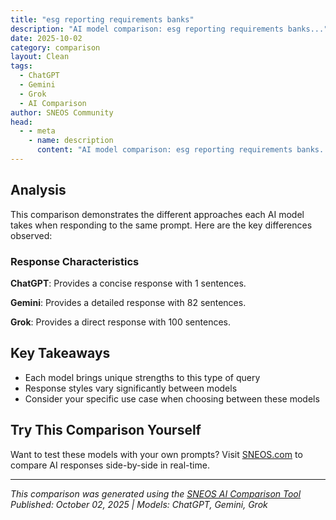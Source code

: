 ```yaml
---
title: "esg reporting requirements banks"
description: "AI model comparison: esg reporting requirements banks..."
date: 2025-10-02
category: comparison
layout: Clean
tags:
  - ChatGPT
  - Gemini
  - Grok
  - AI Comparison
author: SNEOS Community
head:
  - - meta
    - name: description
      content: "AI model comparison: esg reporting requirements banks..."
---
```


<ChatComparison
  title="esg reporting requirements banks"
  prompt="esg reporting requirements banks"
  :responses='{"ChatGPT": "Environmental, Social, and Governance (ESG) reporting requirements for banks have been evolving as stakeholders increasingly demand transparency regarding sustainability practices. Here’s an overview of key components, regulations, and frameworks relevant to ESG reporting for banks:\n\n### 1. **Key Regulations and Frameworks**\n \n- **Global Reporting Initiative (GRI):** Provides a comprehensive sustainability reporting framework used globally. While not mandatory, many banks adopt GRI standards for their ESG disclosures.\n \n- **Sustainability Accounting Standards Board (SASB):** Offers industry-specific standards for ESG disclosures tailored for financial services, including banking, focusing on metrics deemed financially material.\n\n- **Task Force on Climate-related Financial Disclosures (TCFD):** Encourages organizations to disclose climate-related risks and opportunities in a structured manner, focusing on governance, strategy, risk management, and metrics.\n\n- **European Union Regulations:**\n - **EU Non-Financial Reporting Directive (NFRD):** Mandates large public-interest companies, including banks, to disclose non-financial information, focusing on ESG aspects. (Note: The NFRD is being updated and replaced by the Corporate Sustainability Reporting Directive (CSRD) starting in 2024.)\n - **EU Sustainable Finance Disclosure Regulation (SFDR):** Requires financial institutions to provide transparency regarding sustainability risks and the impact of their investment decisions.\n\n- **UK Corporate Governance Code:** Banks in the UK are expected to follow ESG-related guidelines provided by this code, focusing on ethics, governance, and the environment.\n\n### 2. **Key ESG Focus Areas for Banks**\n\n- **Environmental:**\n - Emissions reduction strategies.\n - Financing sustainable projects.\n - Risk assessment related to climate change.\n\n- **Social:**\n - Community engagement and investment.\n - Diversity and inclusion practices.\n - Labor practices, including the treatment of employees.\n\n- **Governance:**\n - Board diversity and structure.\n - Ethical conduct and anti-corruption measures.\n - Transparency in pay structures and risks management.\n\n### 3. **Stakeholder Expectations**\n\n- **Investors:** Increasingly require banks to disclose ESG metrics and risks associated with investment choices.\n- **Clients:** Particular emphasis on sustainability is influencing the banking sector, as clients may prefer banks that demonstrate commitment to ESG principles.\n- **Regulators:** Governments and regulatory bodies are setting stricter guidelines to ensure that banks report accurately on their ESG impacts.\n\n### 4. **Best Practices in ESG Reporting**\n\n- **Data Transparency:** Provide clear, accessible, and reliable data regarding ESG metrics.\n- **Alignment with Frameworks:** Use established frameworks like GRI, SASB, or TCFD for structured reporting.\n- **Continuous Improvement:** Regularly update stakeholders on ESG goals, progress, and future targets.\n- **Stakeholder Engagement:** Incorporate feedback from diverse stakeholders to improve ESG reporting quality and relevance.\n\n### 5. **Challenges in ESG Reporting**\n\n- **Data Collection:** Gathering reliable and consistent data across different regions and business lines can be challenging.\n- **Standardization:** The lack of universally accepted standards can lead to discrepancies in reporting.\n- **Benchmarking:** Establishing relevant benchmarks for performance can be complex, especially given the unique nature of each bank’s operations.\n\n### Conclusion\n\nAs ESG considerations become increasingly integral to banking practices, it&#x27;s crucial for financial institutions to robustly address ESG reporting requirements. Maintaining compliance with evolving regulations and frameworks will not only fulfill legal obligations but also enhance reputation, stakeholder trust, and long-term sustainability.", "Gemini": "ESG (Environmental, Social, and Governance) reporting requirements for banks are rapidly evolving globally. There isn\u0027t one single, universal standard yet, but there\u0027s a clear trend towards increased disclosure and standardization. Here\u0027s a breakdown of the key areas and considerations:\n\n**Why are ESG Reporting Requirements Increasing for Banks?**\n\n* **Increased Investor Demand:** Investors are increasingly considering ESG factors when making investment decisions. They need reliable ESG data to assess the risks and opportunities associated with banks.\n* **Regulatory Pressure:** Regulators worldwide are introducing or strengthening ESG reporting requirements to promote transparency, manage financial risks related to climate change and social issues, and align financial flows with sustainability goals.\n* **Stakeholder Expectations:** Customers, employees, and the broader public are demanding more transparency from banks regarding their impact on the environment and society.\n* **Risk Management:** ESG factors (particularly climate change) pose significant financial risks to banks, including credit risk, market risk, and operational risk. Reporting helps banks manage and mitigate these risks.\n* **Competitive Advantage:** Banks with strong ESG performance and transparent reporting may attract more customers, investors, and talent.\n\n**Key Areas Covered by ESG Reporting Requirements for Banks:**\n\n* **Environmental (E):**\n * **Climate-Related Risks:**\n * **Scope 1, 2, and 3 Greenhouse Gas (GHG) Emissions:** Reporting on direct emissions (Scope 1), indirect emissions from purchased electricity (Scope 2), and emissions associated with the bank\u0027s lending and investment portfolios (Scope 3). Scope 3 emissions are particularly challenging but crucial for banks, as they often represent the largest portion of their environmental impact.\n * **Physical Risks:** Reporting on the impact of climate change on the bank\u0027s assets and operations (e.g., damage from extreme weather events).\n * **Transition Risks:** Reporting on the risks associated with the transition to a low-carbon economy (e.g., stranded assets in the fossil fuel industry).\n * **Climate Risk Stress Testing:** Banks may be required to conduct stress tests to assess their resilience to climate-related risks.\n * **Environmental Impact of Lending and Investments:**\n * **Financed Emissions:** Calculating and reporting on the GHG emissions associated with the bank\u0027s lending and investment portfolios.\n * **Exposure to Environmentally Sensitive Sectors:** Reporting on the bank\u0027s exposure to sectors with high environmental impacts (e.g., fossil fuels, deforestation).\n * **Sustainable Finance:** Reporting on the amount of financing allocated to green projects and sustainable activities.\n * **Resource Consumption:** Reporting on the bank\u0027s use of energy, water, and other resources.\n * **Waste Management:** Reporting on the bank\u0027s waste generation and recycling practices.\n\n* **Social (S):**\n * **Diversity, Equity, and Inclusion (DE\u0026I):** Reporting on the representation of different groups within the bank\u0027s workforce and leadership.\n * **Employee Relations:** Reporting on employee training, compensation, benefits, and working conditions.\n * **Human Rights:** Reporting on the bank\u0027s policies and practices to prevent human rights violations in its operations and supply chain.\n * **Community Investment:** Reporting on the bank\u0027s investments in local communities and its support for social causes.\n * **Customer Protection:** Reporting on the bank\u0027s policies and practices to protect customers from fraud and unfair lending practices.\n * **Data Security and Privacy:** Reporting on the bank\u0027s measures to protect customer data.\n * **Financial Inclusion:** Efforts to provide financial services to underserved populations.\n\n* **Governance (G):**\n * **Board Oversight of ESG:** Reporting on the role of the board of directors in overseeing the bank\u0027s ESG strategy and performance.\n * **Executive Compensation Linked to ESG:** Reporting on whether executive compensation is linked to ESG performance.\n * **Ethics and Compliance:** Reporting on the bank\u0027s ethics policies, anti-corruption measures, and compliance programs.\n * **Risk Management:** Reporting on how ESG factors are integrated into the bank\u0027s risk management framework.\n * **Lobbying and Political Contributions:** Transparency regarding lobbying activities and political contributions.\n\n**Key Reporting Frameworks and Standards:**\n\nBanks are increasingly using standardized frameworks to guide their ESG reporting:\n\n* **TCFD (Task Force on Climate-related Financial Disclosures):** Focuses on climate-related risks and opportunities. Widely adopted and often mandated by regulators. Four pillars: Governance, Strategy, Risk Management, Metrics and Targets.\n* **SASB (Sustainability Accounting Standards Board):** Provides industry-specific standards for disclosing financially material sustainability information. Useful for identifying the most relevant ESG issues for a particular bank.\n* **GRI (Global Reporting Initiative):** A comprehensive framework for reporting on a wide range of sustainability topics. Less focused on financial materiality than SASB.\n* **CDP (formerly Carbon Disclosure Project):** A platform for companies to disclose their environmental impact.\n* **ISSB (International Sustainability Standards Board):** Aims to create a global baseline for sustainability reporting, incorporating and building on existing frameworks like TCFD and SASB. Their first two standards (IFRS S1 and IFRS S2) focus on general sustainability-related disclosures and climate-related disclosures, respectively.\n* **EU Taxonomy:** A classification system that defines environmentally sustainable economic activities. Banks operating in the EU are increasingly required to report on the alignment of their activities with the EU Taxonomy.\n* **EBA (European Banking Authority):** Develops regulatory technical standards and guidelines for ESG risk management and disclosure by banks in the EU.\n* **Net-Zero Banking Alliance (NZBA):** A group of banks committed to aligning their lending and investment portfolios with net-zero emissions by 2050. Members are required to set interim targets and report on their progress.\n\n**Regional Differences and Regulatory Landscape:**\n\n* **European Union (EU):** The EU is a leader in ESG regulation for banks. Key regulations include the Sustainable Finance Disclosure Regulation (SFDR), the Corporate Sustainability Reporting Directive (CSRD), and the EU Taxonomy. The European Central Bank (ECB) is also actively supervising banks\u0027 climate-related risk management.\n* **United States:** The Securities and Exchange Commission (SEC) has proposed rules requiring publicly traded companies (including banks) to disclose climate-related information. While the final rules are still under consideration and facing legal challenges, they signal a growing focus on climate disclosure in the US.\n* **United Kingdom:** The UK has implemented mandatory TCFD-aligned reporting for large companies, including banks. The Prudential Regulation Authority (PRA) is also supervising banks\u0027 climate-related risk management.\n* **Asia-Pacific:** ESG reporting requirements are also increasing in the Asia-Pacific region, with countries like Singapore, Hong Kong, and Australia introducing or strengthening regulations.\n\n**Challenges for Banks in ESG Reporting:**\n\n* **Data Availability and Quality:** Obtaining reliable and comparable ESG data, especially for Scope 3 emissions and financed emissions, can be challenging.\n* **Methodology and Standardization:** Different methodologies for calculating ESG metrics can lead to inconsistent reporting and make it difficult to compare performance across banks. While standardization is improving, it is not yet complete.\n* **Complexity of Reporting Requirements:** Navigating the different reporting frameworks and regulatory requirements can be complex and time-consuming.\n* **Cost of Implementation:** Implementing robust ESG reporting systems and processes can be costly.\n* **Lack of Expertise:** Banks may need to invest in training and expertise to develop and implement effective ESG reporting strategies.\n* **Greenwashing:** The risk of \u0022greenwashing\u0022 (making misleading claims about ESG performance) is a concern. Banks need to ensure that their ESG reporting is accurate and transparent.\n\n**Best Practices for Banks in ESG Reporting:**\n\n* **Start Early:** Begin planning and implementing ESG reporting systems and processes as soon as possible.\n* **Engage Stakeholders:** Engage with investors, regulators, customers, and employees to understand their ESG expectations.\n* **Use Established Frameworks:** Adopt recognized reporting frameworks such as TCFD, SASB, GRI, and ISSB.\n* **Focus on Material Issues:** Prioritize reporting on the ESG issues that are most material to the bank\u0027s business and stakeholders.\n* **Ensure Data Quality:** Invest in data collection and management systems to ensure the accuracy and reliability of ESG data.\n* **Seek Independent Assurance:** Consider obtaining independent assurance of ESG reports to enhance credibility.\n* **Be Transparent:** Provide clear and concise information about the bank\u0027s ESG performance, including both successes and challenges.\n* **Set Targets and Track Progress:** Set ambitious ESG targets and track progress towards achieving them.\n* **Integrate ESG into Decision-Making:** Integrate ESG factors into the bank\u0027s risk management, lending, and investment decisions.\n* **Stay Informed:** Keep up-to-date with the evolving ESG reporting landscape and regulatory requirements.\n\n**In summary:** ESG reporting for banks is becoming increasingly important and complex. Banks need to proactively adopt robust reporting frameworks, improve data quality, and integrate ESG factors into their business strategies to meet the expectations of investors, regulators, and other stakeholders. Staying informed and adapting to the changing regulatory landscape is crucial.\n", "Grok": "ESG (Environmental, Social, and Governance) reporting requirements for banks are becoming increasingly important as regulators, investors, and stakeholders demand greater transparency on how financial institutions manage sustainability risks and contribute to broader societal and environmental goals. These requirements vary by region, jurisdiction, and regulatory framework, but they generally aim to ensure that banks disclose their impact on and exposure to ESG factors. Below is an overview of ESG reporting requirements for banks, focusing on key regions and frameworks:\n\n---\n\n### **1. Why ESG Reporting Matters for Banks**\nBanks play a critical role in the economy by financing projects and businesses, which means their lending and investment activities can have significant environmental and social impacts. ESG reporting helps:\n- Assess risks (e.g., climate-related financial risks from loans to carbon-intensive industries).\n- Demonstrate accountability to stakeholders.\n- Align with global sustainability goals like the Paris Agreement.\n- Meet regulatory expectations and avoid penalties.\n\n---\n\n### **2. Key ESG Reporting Frameworks for Banks**\nThere are several international and regional frameworks that guide ESG reporting for banks. These frameworks are often voluntary but are increasingly being integrated into mandatory regulations.\n\n#### **a. Task Force on Climate-related Financial Disclosures (TCFD)**\n- **Overview**: The TCFD provides a framework for companies, including banks, to disclose climate-related financial risks and opportunities.\n- **Key Requirements**:\n - Governance: Disclose board and management oversight of climate risks.\n - Strategy: Explain the impact of climate risks and opportunities on the bank\u2019s strategy.\n - Risk Management: Describe how climate risks are identified, assessed, and managed.\n - Metrics and Targets: Report on metrics like greenhouse gas (GHG) emissions in financed activities (Scope 3 emissions) and set targets for reduction.\n- **Relevance to Banks**: Many jurisdictions (e.g., the UK, EU, and Japan) are making TCFD reporting mandatory for banks.\n\n#### **b. Sustainability Accounting Standards Board (SASB)**\n- **Overview**: SASB standards focus on industry-specific ESG factors that are financially material.\n- **Relevance to Banks**: Banks must report on issues like data security, employee inclusion, and business ethics.\n- **Status**: SASB is now part of the International Sustainability Standards Board (ISSB), which is working on global sustainability disclosure standards.\n\n#### **c. International Sustainability Standards Board (ISSB)**\n- **Overview**: Launched by the IFRS Foundation, ISSB aims to create a global baseline for sustainability reporting (e.g., IFRS S1 and S2 standards).\n- **Relevance to Banks**: Expected to harmonize TCFD and other frameworks, focusing on climate and broader ESG disclosures.\n- **Status**: Not yet mandatory but likely to influence national regulations.\n\n#### **d. Global Reporting Initiative (GRI)**\n- **Overview**: GRI provides a comprehensive framework for reporting on economic, environmental, and social impacts.\n- **Relevance to Banks**: Often used for voluntary reporting to stakeholders on topics like community impact and diversity.\n\n#### **e. UN Principles for Responsible Banking (PRB)**\n- **Overview**: A framework under the UN Environment Programme Finance Initiative (UNEP FI) for banks to align with the Sustainable Development Goals (SDGs) and Paris Agreement.\n- **Key Requirements**: Banks must report on their progress in aligning portfolios with sustainability goals within 4 years of signing the PRB.\n- **Status**: Voluntary but widely adopted by over 300 banks globally.\n\n---\n\n### **3. Regional and National ESG Reporting Requirements for Banks**\n\n#### **a. European Union (EU)**\nThe EU is a leader in ESG regulation, with several binding requirements for banks:\n- **Corporate Sustainability Reporting Directive (CSRD)**:\n - Replaces the Non-Financial Reporting Directive (NFRD).\n - Requires large banks (and other companies) to report on ESG impacts, including double materiality (impact on the environment/society and financial risks to the bank).\n - Mandatory from 2024 for large entities, with phased implementation.\n- **Sustainable Finance Disclosure Regulation (SFDR)**:\n - Requires banks (as financial market participants) to disclose how they integrate ESG factors into investment decisions and products.\n - Includes reporting on \u0022principal adverse impacts\u0022 (PAIs) of investments on ESG factors.\n- **EU Taxonomy Regulation**:\n - Banks must report the percentage of their assets aligned with environmentally sustainable activities as defined by the Taxonomy.\n - Focuses on green lending and investments.\n- **European Banking Authority (EBA) Guidelines**:\n - EBA mandates banks to integrate ESG risks into risk management frameworks and disclose their exposure to climate risks (e.g., through Pillar 3 disclosures under the Capital Requirements Regulation).\n\n#### **b. United Kingdom**\n- **TCFD Reporting**: Mandatory for large UK banks since 2021, requiring disclosures on climate risks and opportunities.\n- **Streamlined Energy and Carbon Reporting (SECR)**: Applies to large UK companies, including banks, for reporting energy use and GHG emissions.\n- **UK Green Finance Strategy**: Encourages banks to align with net-zero goals, with potential future mandatory reporting on financed emissions.\n\n#### **c. United States**\n- **Securities and Exchange Commission (SEC)**:\n - Proposed rules (as of 2022) require public companies, including banks, to disclose climate-related risks, including Scope 1, 2, and (if material) Scope 3 emissions.\n - Not yet finalized but signals increasing scrutiny.\n- **Federal Reserve**: Conducting climate stress tests and scenario analyses for large banks to assess climate risk exposure.\n- **State-Level Rules**: Some states (e.g., California) are introducing their own ESG disclosure requirements for large companies.\n\n#### **d. Asia-Pacific**\n- **Hong Kong**: The Hong Kong Monetary Authority (HKMA) requires banks to assess and disclose climate risks, with phased TCFD-aligned reporting starting in 2023.\n- **Singapore**: The Monetary Authority of Singapore (MAS) mandates TCFD-aligned disclosures for banks and expects them to manage ESG risks in portfolios.\n- **Japan**: TCFD reporting is encouraged, with increasing pressure for mandatory disclosures for large financial institutions.\n\n#### **e. Other Regions**\n- **Canada**: OSFI (Office of the Superintendent of Financial Institutions) issued guidelines in 2023 requiring federally regulated banks to disclose climate risks aligned with TCFD.\n- **Australia**: The Australian Prudential Regulation Authority (APRA) emphasizes climate risk disclosure and stress testing for banks.\n\n---\n\n### **4. Key ESG Metrics for Banks**\nBanks are typically required to report on specific metrics depending on the framework or regulation. Common metrics include:\n- **Environmental**:\n - Financed emissions (Scope 3, Category 15 under GHG Protocol) from lending and investment portfolios.\n - Exposure to high-carbon sectors (e.g., oil and gas).\n - Percentage of assets aligned with green taxonomy (e.g., EU Taxonomy).\n- **Social**:\n - Diversity and inclusion metrics (e.g., gender pay gap, workforce diversity).\n - Community impact and financial inclusion initiatives.\n- **Governance**:\n - Board oversight of ESG risks.\n - Policies on anti-corruption and ethical business practices.\n\n---\n\n### **5. Challenges for Banks in ESG Reporting**\n- **Data Availability**: Measuring financed emissions and other ESG metrics can be challenging due to lack of standardized data from clients.\n- **Regulatory Fragmentation**: Differing requirements across regions create compliance burdens.\n- **Greenwashing Risks**: Banks must ensure disclosures are credible to avoid accusations of greenwashing.\n- **Capacity Building**: Smaller banks may lack the resources to implement robust ESG reporting systems.\n\n---\n\n### **6. Future Trends**\n- **Increased Mandatory Reporting**: More jurisdictions are moving toward mandatory ESG disclosures, especially on climate risks.\n- **Standardization**: The ISSB and regional bodies are working to harmonize standards to reduce reporting complexity.\n- **Focus on Financed Emissions**: Regulators are placing greater emphasis on Scope 3 emissions from lending and investments.\n- **Technology Adoption**: Banks are leveraging AI and data analytics to improve ESG data collection and reporting.\n\n---\n\n### **Conclusion**\nESG reporting requirements for banks are evolving rapidly, driven by regulatory mandates, investor expectations, and global sustainability goals. Banks must stay abreast of regional regulations (e.g., EU CSRD, US SEC proposals) and align with international frameworks like TCFD and ISSB. Adopting robust ESG reporting not only ensures compliance but also enhances reputation, mitigates risks, and positions banks as leaders in sustainable finance.\n\nIf you\u2019re looking for specific guidance on a particular region or framework, let me know!"}' 
  published-date="09:31"
/>

## Analysis

This comparison demonstrates the different approaches each AI model takes when responding to the same prompt. Here are the key differences observed:

### Response Characteristics

**ChatGPT**: Provides a concise response with 1 sentences. 

**Gemini**: Provides a detailed response with 82 sentences. 

**Grok**: Provides a direct response with 100 sentences. 

## Key Takeaways

- Each model brings unique strengths to this type of query
- Response styles vary significantly between models
- Consider your specific use case when choosing between these models

## Try This Comparison Yourself

Want to test these models with your own prompts? Visit [SNEOS.com](https://sneos.com) to compare AI responses side-by-side in real-time.

---

*This comparison was generated using the [SNEOS AI Comparison Tool](https://sneos.com)*
*Published: October 02, 2025 | Models: ChatGPT, Gemini, Grok*
